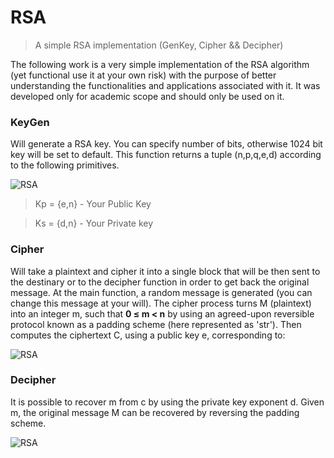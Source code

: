 # RSA
> A simple RSA implementation (GenKey, Cipher &amp;&amp; Decipher)

The following work is a very simple implementation of the RSA algorithm (yet functional use it at your own risk) with the purpose of better understanding the functionalities and applications
associated with it. It was developed only for academic scope and should only be used on it.   


### KeyGen

Will generate a RSA key. You can specify number of bits, otherwise 1024 bit key will be set to default. 
This function returns a tuple (n,p,q,e,d) according to the following primitives.

![RSA](https://i.imgur.com/uaknNgQ.png)


> Kp = {e,n} - Your Public Key


> Ks = {d,n} - Your Private key

### Cipher

Will take a plaintext and cipher it into a single block that will be then sent to the destinary or to the decipher function in order to get back the original message.
At the main function, a random message is generated (you can change this message at your will).
The cipher process turns M (plaintext) into an integer m, such that  **0 ≤ m < n** by using an agreed-upon reversible protocol known as a padding scheme (here represented as 'str'). Then computes the ciphertext C, using a public key e, corresponding to:


![RSA](https://i.imgur.com/sp461c0.png)


### Decipher

It is possible to recover m from c by using the private key exponent d. Given m, the original message M  can be recovered by reversing the padding scheme.


![RSA](https://i.imgur.com/9WZSOvI.png)
